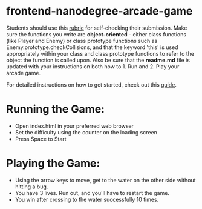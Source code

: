frontend-nanodegree-arcade-game
===============================

Students should use this [rubric](https://review.udacity.com/#!/projects/2696458597/rubric) for self-checking their submission. Make sure the functions you write are **object-oriented** - either class functions (like Player and Enemy) or class prototype functions such as Enemy.prototype.checkCollisions, and that the keyword 'this' is used appropriately within your class and class prototype functions to refer to the object the function is called upon. Also be sure that the **readme.md** file is updated with your instructions on both how to 1. Run and 2. Play your arcade game.

For detailed instructions on how to get started, check out this [guide](https://docs.google.com/document/d/1v01aScPjSWCCWQLIpFqvg3-vXLH2e8_SZQKC8jNO0Dc/pub?embedded=true).

# Running the Game:

* Open index.html in your preferred web browser
* Set the difficulty using the counter on the loading screen
* Press Space to Start

# Playing the Game:

* Using the arrow keys to move, get to the water on the other side without hitting a bug.
* You have 3 lives. Run out, and you'll have to restart the game.
* You win after crossing to the water successfully 10 times.

